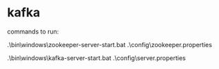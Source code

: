 # kafka

commands to run:

.\bin\windows\zookeeper-server-start.bat .\config\zookeeper.properties

.\bin\windows\kafka-server-start.bat .\config\server.properties
